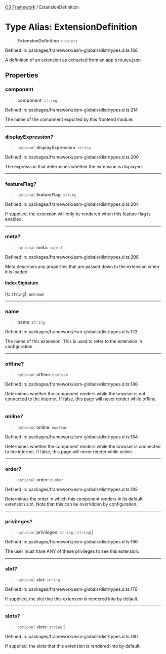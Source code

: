 [O3 Framework](../API.md) / ExtensionDefinition

# Type Alias: ExtensionDefinition

> **ExtensionDefinition** = `object`

Defined in: packages/framework/esm-globals/dist/types.d.ts:168

A definition of an extension as extracted from an app's routes.json

## Properties

### component

> **component**: `string`

Defined in: packages/framework/esm-globals/dist/types.d.ts:214

The name of the component exported by this frontend module.

***

### displayExpression?

> `optional` **displayExpression**: `string`

Defined in: packages/framework/esm-globals/dist/types.d.ts:200

The expression that determines whether the extension is displayed.

***

### featureFlag?

> `optional` **featureFlag**: `string`

Defined in: packages/framework/esm-globals/dist/types.d.ts:204

If supplied, the extension will only be rendered when this feature flag is enabled.

***

### meta?

> `optional` **meta**: `object`

Defined in: packages/framework/esm-globals/dist/types.d.ts:208

Meta describes any properties that are passed down to the extension when it is loaded

#### Index Signature

\[`k`: `string`\]: `unknown`

***

### name

> **name**: `string`

Defined in: packages/framework/esm-globals/dist/types.d.ts:172

The name of this extension. This is used to refer to the extension in configuration.

***

### offline?

> `optional` **offline**: `boolean`

Defined in: packages/framework/esm-globals/dist/types.d.ts:188

Determines whether the component renders while the browser is not connected to the internet. If false, this page will never render while offline.

***

### online?

> `optional` **online**: `boolean`

Defined in: packages/framework/esm-globals/dist/types.d.ts:184

Determines whether the component renders while the browser is connected to the internet. If false, this page will never render while online.

***

### order?

> `optional` **order**: `number`

Defined in: packages/framework/esm-globals/dist/types.d.ts:192

Determines the order in which this component renders in its default extension slot. Note that this can be overridden by configuration.

***

### privileges?

> `optional` **privileges**: `string` \| `string`[]

Defined in: packages/framework/esm-globals/dist/types.d.ts:196

The user must have ANY of these privileges to see this extension.

***

### slot?

> `optional` **slot**: `string`

Defined in: packages/framework/esm-globals/dist/types.d.ts:176

If supplied, the slot that this extension is rendered into by default.

***

### slots?

> `optional` **slots**: `string`[]

Defined in: packages/framework/esm-globals/dist/types.d.ts:180

If supplied, the slots that this extension is rendered into by default.
